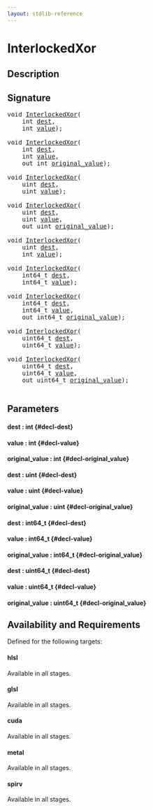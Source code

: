 ```yaml
---
layout: stdlib-reference
---
```


# InterlockedXor

## Description





## Signature 

<pre>
<span class="code_keyword">void</span> <a href="/stdlib-reference/global-decls/interlockedxor-0b">InterlockedXor</a>(
    <span class="code_keyword">int</span> <a href="/stdlib-reference/global-decls/interlockedxor-0b#decl-dest" class="code_param">dest</a>,
    <span class="code_keyword">int</span> <a href="/stdlib-reference/global-decls/interlockedxor-0b#decl-value" class="code_param">value</a>);

<span class="code_keyword">void</span> <a href="/stdlib-reference/global-decls/interlockedxor-0b">InterlockedXor</a>(
    <span class="code_keyword">int</span> <a href="/stdlib-reference/global-decls/interlockedxor-0b#decl-dest" class="code_param">dest</a>,
    <span class="code_keyword">int</span> <a href="/stdlib-reference/global-decls/interlockedxor-0b#decl-value" class="code_param">value</a>,
    <span class="code_keyword">out</span> <span class="code_keyword">int</span> <a href="/stdlib-reference/global-decls/interlockedxor-0b#decl-original_value" class="code_param">original_value</a>);

<span class="code_keyword">void</span> <a href="/stdlib-reference/global-decls/interlockedxor-0b">InterlockedXor</a>(
    <span class="code_keyword">uint</span> <a href="/stdlib-reference/global-decls/interlockedxor-0b#decl-dest" class="code_param">dest</a>,
    <span class="code_keyword">uint</span> <a href="/stdlib-reference/global-decls/interlockedxor-0b#decl-value" class="code_param">value</a>);

<span class="code_keyword">void</span> <a href="/stdlib-reference/global-decls/interlockedxor-0b">InterlockedXor</a>(
    <span class="code_keyword">uint</span> <a href="/stdlib-reference/global-decls/interlockedxor-0b#decl-dest" class="code_param">dest</a>,
    <span class="code_keyword">uint</span> <a href="/stdlib-reference/global-decls/interlockedxor-0b#decl-value" class="code_param">value</a>,
    <span class="code_keyword">out</span> <span class="code_keyword">uint</span> <a href="/stdlib-reference/global-decls/interlockedxor-0b#decl-original_value" class="code_param">original_value</a>);

<span class="code_keyword">void</span> <a href="/stdlib-reference/global-decls/interlockedxor-0b">InterlockedXor</a>(
    <span class="code_keyword">uint</span> <a href="/stdlib-reference/global-decls/interlockedxor-0b#decl-dest" class="code_param">dest</a>,
    <span class="code_keyword">int</span> <a href="/stdlib-reference/global-decls/interlockedxor-0b#decl-value" class="code_param">value</a>);

<span class="code_keyword">void</span> <a href="/stdlib-reference/global-decls/interlockedxor-0b">InterlockedXor</a>(
    int64_t <a href="/stdlib-reference/global-decls/interlockedxor-0b#decl-dest" class="code_param">dest</a>,
    int64_t <a href="/stdlib-reference/global-decls/interlockedxor-0b#decl-value" class="code_param">value</a>);

<span class="code_keyword">void</span> <a href="/stdlib-reference/global-decls/interlockedxor-0b">InterlockedXor</a>(
    int64_t <a href="/stdlib-reference/global-decls/interlockedxor-0b#decl-dest" class="code_param">dest</a>,
    int64_t <a href="/stdlib-reference/global-decls/interlockedxor-0b#decl-value" class="code_param">value</a>,
    <span class="code_keyword">out</span> int64_t <a href="/stdlib-reference/global-decls/interlockedxor-0b#decl-original_value" class="code_param">original_value</a>);

<span class="code_keyword">void</span> <a href="/stdlib-reference/global-decls/interlockedxor-0b">InterlockedXor</a>(
    uint64_t <a href="/stdlib-reference/global-decls/interlockedxor-0b#decl-dest" class="code_param">dest</a>,
    uint64_t <a href="/stdlib-reference/global-decls/interlockedxor-0b#decl-value" class="code_param">value</a>);

<span class="code_keyword">void</span> <a href="/stdlib-reference/global-decls/interlockedxor-0b">InterlockedXor</a>(
    uint64_t <a href="/stdlib-reference/global-decls/interlockedxor-0b#decl-dest" class="code_param">dest</a>,
    uint64_t <a href="/stdlib-reference/global-decls/interlockedxor-0b#decl-value" class="code_param">value</a>,
    <span class="code_keyword">out</span> uint64_t <a href="/stdlib-reference/global-decls/interlockedxor-0b#decl-original_value" class="code_param">original_value</a>);

</pre>

## Parameters

#### dest  : int {#decl-dest}
#### value  : int {#decl-value}
#### original\_value  : int {#decl-original_value}
#### dest  : uint {#decl-dest}
#### value  : uint {#decl-value}
#### original\_value  : uint {#decl-original_value}
#### dest  : int64\_t {#decl-dest}
#### value  : int64\_t {#decl-value}
#### original\_value  : int64\_t {#decl-original_value}
#### dest  : uint64\_t {#decl-dest}
#### value  : uint64\_t {#decl-value}
#### original\_value  : uint64\_t {#decl-original_value}

## Availability and Requirements

Defined for the following targets:

#### hlsl
Available in all stages.

#### glsl
Available in all stages.

#### cuda
Available in all stages.

#### metal
Available in all stages.

#### spirv
Available in all stages.



